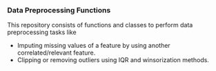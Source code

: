 ### Data Preprocessing Functions
This repository consists of functions and classes to perform data preprocessing tasks like
- Imputing missing values of a feature by using another correlated/relevant feature.
- Clipping or removing outliers using IQR and winsorization methods.
